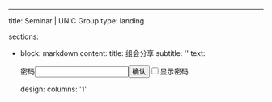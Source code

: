 ---
title: Seminar | UNIC Group
type: landing

sections:
  - block: markdown
    content:
      title: 组会分享
      subtitle: ''
      text: <style>@import url(./style.css)</style><div id="mask"><div id="mask-container"><form id="form-container" onsubmit="submitPwd();"><div id="password-div"><div><label id="password-label"><span>密码</span><input type="password" id="pwdBox" name="pwdBox" class="filter-search form-control form-control-sm"><input type="button" id="pwd-confirm" value="确认" onclick="submitPwd();"></label><label id="show-password-label"><input type="checkbox" id="showPassword" onclick="togglePasswordVisibility();">显示密码</label></div></div></form></div></div><div id="content"></div><script type="text/javascript" src="./sha256.js"></script><script type="text/javascript" src="./read.js"></script><script type="text/javascript"> window.onload = function() { document.getElementById('pwdBox').style.width = "calc(100%-4rem)"; }; function togglePasswordVisibility() { var passwordInput = document.getElementById("pwdBox"); var showPasswordInput = document.getElementById("showPassword"); if (showPasswordInput.checked) { passwordInput.type = "text"; } else { passwordInput.type = "password"; } } async function submitPwd() { if (SHA256(document.getElementById('pwdBox').value.toUpperCase()) == "ef271b641bd639249d33fad6401aa5f4ddad6c99bf0ae4ac8f40facae58dc9c0") { console.log("Welcome!"); document.getElementById('mask').remove(); var content = await read(); document.getElementById('content').innerHTML = content; } }</script>

    design:
      columns: '1'
